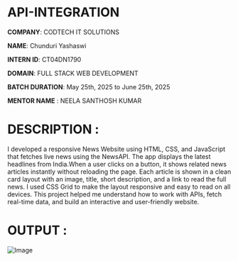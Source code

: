 # API-INTEGRATION

**COMPANY**: CODTECH IT SOLUTIONS

**NAME**: Chunduri Yashaswi

**INTERN ID**: CT04DN1790

**DOMAIN**: FULL STACK WEB DEVELOPMENT

**BATCH DURATION**: May 25th, 2025 to June 25th, 2025

**MENTOR NAME** : NEELA SANTHOSH KUMAR

# DESCRIPTION :

I developed a responsive News Website using HTML, CSS, and JavaScript that fetches live news using the NewsAPI. The app displays the latest headlines from India.When a user clicks on a button, it shows related news articles instantly without reloading the page. Each article is shown in a clean card layout with an image, title, short description, and a link to read the full news. I used CSS Grid to make the layout responsive and easy to read on all devices. This project helped me understand how to work with APIs, fetch real-time data, and build an interactive and user-friendly website.

# OUTPUT : 

![Image](https://github.com/user-attachments/assets/71f4efbb-9054-42c4-bdf7-2c6a484b0df9)
